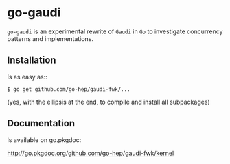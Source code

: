 go-gaudi
========

``go-gaudi`` is an experimental rewrite of ``Gaudi`` in ``Go`` to
investigate concurrency patterns and implementations.


Installation
------------

Is as easy as::

```
$ go get github.com/go-hep/gaudi-fwk/...
```

(yes, with the ellipsis at the end, to compile and install all subpackages)

Documentation
-------------

Is available on go.pkgdoc:

   http://go.pkgdoc.org/github.com/go-hep/gaudi-fwk/kernel

